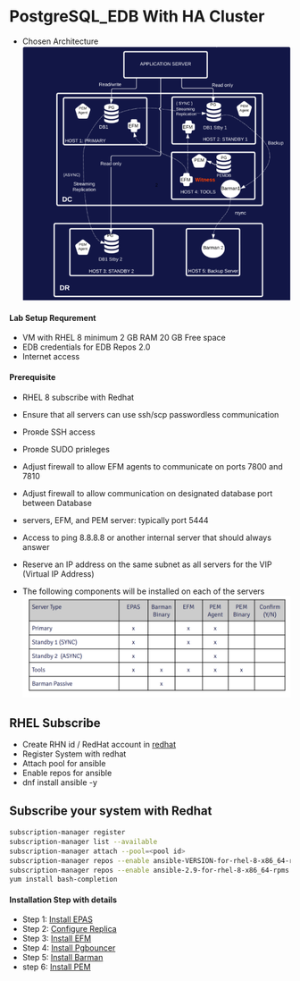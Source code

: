 # PostgreSQL_EDB With HA Cluster 

- Chosen Architecture
![Architecture](ss/prereq_arch.png)

#### Lab Setup Requrement 
- VM with RHEL 8 minimum 2 GB RAM 20 GB Free space 
- EDB credentials for EDB Repos 2.0
- Internet access 

#### Prerequisite
- RHEL 8 subscribe with Redhat 
- Ensure that all servers can use ssh/scp passwordless communication
- Proʀde SSH access
- Proʀde SUDO priʀleges
- Adjust firewall to allow EFM agents to communicate on ports 7800 and 7810
- Adjust firewall to allow communication on designated database port between Database
- servers, EFM, and PEM server: typically port 5444
- Access to ping 8.8.8.8 or another internal server that should always answer
- Reserve an IP address on the same subnet as all servers for the VIP (Virtual IP Address)

- The following components will be installed on each of the servers
![Components](ss/prereq1.png)


## RHEL Subscribe

-   Create RHN id / RedHat account in [redhat](https://www.redhat.com/)
-   Register System with redhat
-   Attach pool for ansible
-   Enable repos for ansible
-   dnf install ansible -y

## Subscribe your system with Redhat
```sh
subscription-manager register
subscription-manager list --available
subscription-manager attach --pool=<pool id>
subscription-manager repos --enable ansible-VERSION-for-rhel-8-x86_64-rpms
subscription-manager repos --enable ansible-2.9-for-rhel-8-x86_64-rpms
yum install bash-completion
```

#### Installation Step with details 
- Step 1: [Install EPAS](https://github.com/oralinnet/PostgreSQL_EDB/blob/main/Install/Install_EPAS.md)
- Step 2: [Configure Replica](https://github.com/oralinnet/PostgreSQL_EDB/blob/main/Install/EPAS_Replica.md)
- Step 3: [Install EFM](https://github.com/oralinnet/PostgreSQL_EDB/blob/main/Install/EFM_Install.md)
- Step 4: [Install Pgbouncer](https://github.com/oralinnet/PostgreSQL_EDB/blob/main/Install/EDB_Pgbouncer_Install.md)
- Step 5: [Install Barman](https://github.com/oralinnet/PostgreSQL_EDB/blob/main/Install/Barman_install.md)
- step 6: [Install PEM](https://github.com/oralinnet/PostgreSQL_EDB/blob/main/Install/EDB_PEM_Install.md)
